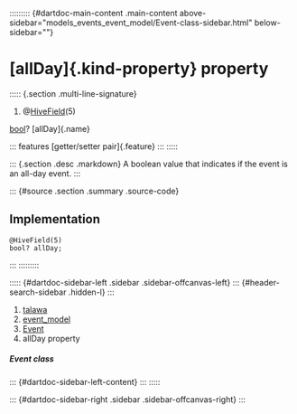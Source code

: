 ::::::::: {#dartdoc-main-content .main-content above-sidebar="models_events_event_model/Event-class-sidebar.html" below-sidebar=""}
<div>

# [allDay]{.kind-property} property

</div>

::::: {.section .multi-line-signature}
<div>

1.  @[HiveField](https://pub.dev/documentation/hive/2.2.3/hive/HiveField-class.html)(5)

</div>

[bool](https://api.flutter.dev/flutter/dart-core/bool-class.html)?
[allDay]{.name}

::: features
[getter/setter pair]{.feature}
:::
:::::

::: {.section .desc .markdown}
A boolean value that indicates if the event is an all-day event.
:::

::: {#source .section .summary .source-code}
## Implementation

``` language-dart
@HiveField(5)
bool? allDay;
```
:::
:::::::::

::::: {#dartdoc-sidebar-left .sidebar .sidebar-offcanvas-left}
::: {#header-search-sidebar .hidden-l}
:::

1.  [talawa](../../index.html)
2.  [event_model](../../models_events_event_model/)
3.  [Event](../../models_events_event_model/Event-class.html)
4.  allDay property

##### Event class

::: {#dartdoc-sidebar-left-content}
:::
:::::

::: {#dartdoc-sidebar-right .sidebar .sidebar-offcanvas-right}
:::

